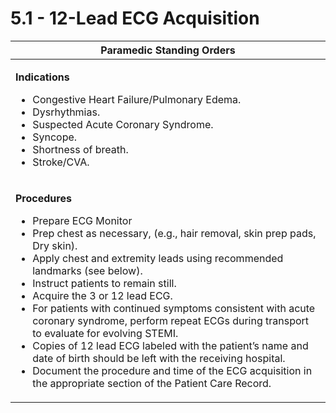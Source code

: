 # 5.1 - 12-Lead ECG Acquisition

<table data-full-width="true"><thead><tr><th>Paramedic Standing Orders</th></tr></thead><tbody><tr><td><p><strong>Indications</strong></p><ul><li>Congestive Heart Failure/Pulmonary Edema.</li><li>Dysrhythmias.</li><li>Suspected Acute Coronary Syndrome.</li><li>Syncope.</li><li>Shortness of breath.</li><li>Stroke/CVA.</li></ul></td></tr><tr><td><p><strong>Procedures</strong></p><ul><li>Prepare ECG Monitor</li><li>Prep chest as necessary, (e.g., hair removal, skin prep pads, Dry skin).</li><li>Apply chest and extremity leads using recommended landmarks (see below).</li><li>Instruct patients to remain still.</li><li>Acquire the 3 or 12 lead ECG.</li><li>For patients with continued symptoms consistent with acute coronary syndrome, perform repeat ECGs during transport to evaluate for evolving STEMI.</li><li>Copies of 12 lead ECG labeled with the patient’s name and date of birth should be left with the receiving hospital.</li><li>Document the procedure and time of the ECG acquisition in the appropriate section of the Patient Care Record.</li></ul></td></tr></tbody></table>

<figure><img src="https://i.imgur.com/luEK3NS.png" alt=""><figcaption></figcaption></figure>
